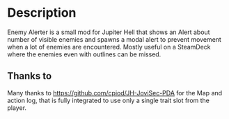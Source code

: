 # Description

Enemy Alerter is a small mod for Jupiter Hell that shows an Alert about number of visible enemies and spawns a modal alert to prevent movement when a lot of enemies are encountered. Mostly useful on a SteamDeck where the enemies even with outlines can be missed.

## Thanks to

Many thanks to <https://github.com/cpiod/JH-JoviSec-PDA> for the Map and action log, that is fully integrated to use only a single trait slot from the player.
